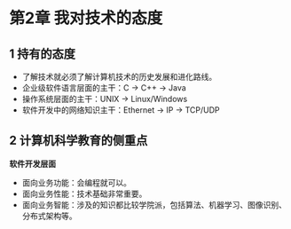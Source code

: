 # 第2章 我对技术的态度

## 1 持有的态度

- 了解技术就必须了解计算机技术的历史发展和进化路线。
- 企业级软件语言层面的主干：C $\rightarrow$ C++ $\rightarrow$ Java
- 操作系统层面的主干：UNIX $\rightarrow$ Linux/Windows
- 软件开发中的网络知识主干：Ethernet $\rightarrow$ IP $\rightarrow$ TCP/UDP

## 2 计算机科学教育的侧重点

**软件开发层面**
- 面向业务功能：会编程就可以。
- 面向业务性能：技术基础非常重要。
- 面向业务智能：涉及的知识都比较学院派，包括算法、机器学习、图像识别、分布式架构等。
